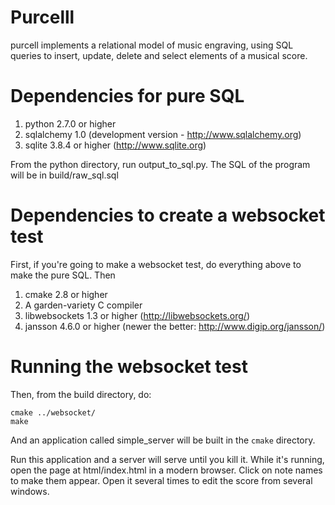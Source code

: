 # Purcelll

purcell implements a relational model of music engraving, using SQL queries to
insert, update, delete and select elements of a musical score.

# Dependencies for pure SQL

1. python 2.7.0 or higher
2. sqlalchemy 1.0 (development version - http://www.sqlalchemy.org)
3. sqlite 3.8.4 or higher (http://www.sqlite.org)

From the python directory, run output_to_sql.py.
The SQL of the program will be in build/raw_sql.sql

# Dependencies to create a websocket test

First, if you're going to make a websocket test, do everything above
to make the pure SQL.  Then

1. cmake 2.8 or higher
2. A garden-variety C compiler
3. libwebsockets 1.3 or higher (http://libwebsockets.org/)
4. jansson 4.6.0 or higher (newer the better: http://www.digip.org/jansson/)

# Running the websocket test

Then, from the build directory, do:

```
cmake ../websocket/
make
```

And an application called simple_server will be built in the `cmake` directory.

Run this application and a server will serve until you kill it.
While it's running, open the page at html/index.html in a modern browser.
Click on note names to make them appear.
Open it several times to edit the score from several windows.
